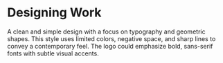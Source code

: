 # Designing Work
A clean and simple design with a focus on typography and geometric shapes. This style uses limited colors, negative space, and sharp lines to convey a contemporary feel. The logo could emphasize bold, sans-serif fonts with subtle visual accents.
